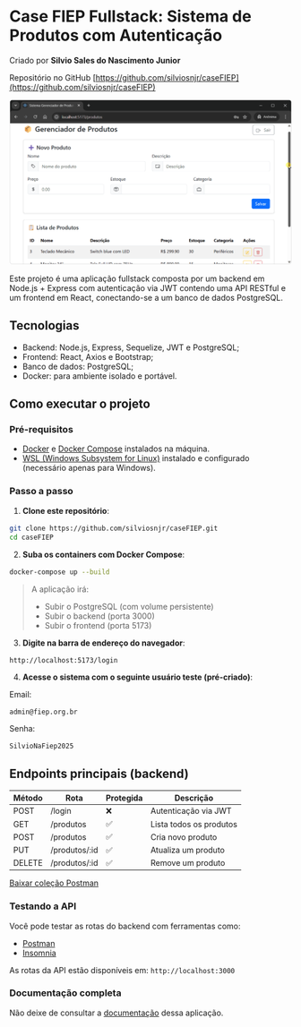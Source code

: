# Case FIEP Fullstack: Sistema de Produtos com Autenticação

Criado por **Silvio Sales do Nascimento Junior**

Repositório no GitHub [https://github.com/silviosnjr/caseFIEP](https://github.com/silviosnjr/caseFIEP)

![Amostra do case em execução](./amostra.gif)

Este projeto é uma aplicação fullstack composta por um backend em Node.js + Express com autenticação via JWT contendo uma API RESTful e um frontend em React, conectando-se a um banco de dados PostgreSQL.

## Tecnologias

- Backend: Node.js, Express, Sequelize, JWT e PostgreSQL;
- Frontend: React, Axios e Bootstrap;
- Banco de dados: PostgreSQL;
- Docker: para ambiente isolado e portável.

## Como executar o projeto

### Pré-requisitos

- [Docker](https://www.docker.com/products/docker-desktop/) e [Docker Compose](https://docs.docker.com/compose/) instalados na máquina.
- [WSL (Windows Subsystem for Linux)](https://learn.microsoft.com/pt-br/windows/wsl/install) instalado e configurado (necessário apenas para Windows).


### Passo a passo

1. **Clone este repositório**:
```bash
git clone https://github.com/silviosnjr/caseFIEP.git
cd caseFIEP
```

2. **Suba os containers com Docker Compose**:
```bash
docker-compose up --build
```

> A aplicação irá:
> - Subir o PostgreSQL (com volume persistente)
> - Subir o backend (porta 3000)
> - Subir o frontend (porta 5173)

3. **Digite na barra de endereço do navegador**:

```
http://localhost:5173/login
```

4. **Acesse o sistema com o seguinte usuário teste (pré-criado)**:

Email:
```
admin@fiep.org.br
```
Senha:
```
SilvioNaFiep2025
```

## Endpoints principais (backend)

| Método | Rota         | Protegida | Descrição              |
|--------|--------------|-----------|------------------------|
| POST   | /login       | ❌        | Autenticação via JWT   |
| GET    | /produtos    | ✅        | Lista todos os produtos|
| POST   | /produtos    | ✅        | Cria novo produto      |
| PUT    | /produtos/:id| ✅        | Atualiza um produto    |
| DELETE | /produtos/:id| ✅        | Remove um produto      |

[Baixar coleção Postman](./case-api/postman/collection.json)


### Testando a API
Você pode testar as rotas do backend com ferramentas como:
- [Postman](https://www.postman.com/)
- [Insomnia](https://insomnia.rest/)

As rotas da API estão disponíveis em: `http://localhost:3000`

### Documentação completa
Não deixe de consultar a [documentação](./docs/README.md) dessa aplicação.
